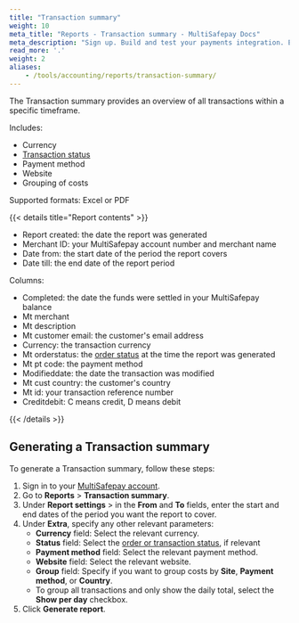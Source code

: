 ```yaml
---
title: "Transaction summary"
weight: 10
meta_title: "Reports - Transaction summary - MultiSafepay Docs"
meta_description: "Sign up. Build and test your payments integration. Explore our products and services. Use our API Reference, SDKs, and wrappers. Get support."
read_more: '.'
weight: 2
aliases:
    - /tools/accounting/reports/transaction-summary/
---
```


The Transaction summary provides an overview of all transactions within a specific timeframe.

Includes:  

- Currency
- [Transaction status](/api/multisafepay-statuses/)
- Payment method
- Website
- Grouping of costs

Supported formats: Excel or PDF

{{< details title="Report contents" >}}

- Report created: the date the report was generated
- Merchant ID: your MultiSafepay account number and merchant name
- Date from: the start date of the period the report covers
- Date till: the end date of the report period

Columns:

- Completed: the date the funds were settled in your MultiSafepay balance
- Mt merchant
- Mt description
- Mt customer email: the customer's email address
- Currency: the transaction currency
- Mt orderstatus: the [order status](/api/multisafepay-statuses) at the time the report was generated
- Mt pt code: the payment method
- Modifieddate: the date the transaction was modified
- Mt cust country: the customer's country
- Mt id: your transaction reference number
- Creditdebit: C means credit, D means debit

{{< /details >}}

## Generating a Transaction summary

To generate a Transaction summary, follow these steps:

1. Sign in to your [MultiSafepay account](https://merchant.multisafepay.com/).
2. Go to **Reports** > **Transaction summary**.
3. Under **Report settings** > in the **From** and **To** fields, enter the start and end dates of the period you want the report to cover.
4. Under **Extra**, specify any other relevant parameters:  
    - **Currency** field: Select the relevant currency.
    - **Status** field: Select the [order or transaction status](/api/multisafepay-statuses), if relevant
    - **Payment method** field: Select the relevant payment method.
    - **Website** field: Select the relevant website.
    - **Group** field: Specify if you want to group costs by **Site**, **Payment method**, or **Country**.
    - To group all transactions and only show the daily total, select the **Show per day** checkbox.
4. Click **Generate report**.
